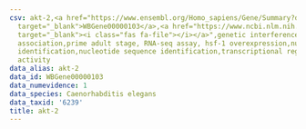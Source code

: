 ```yaml
---
csv: akt-2,<a href="https://www.ensembl.org/Homo_sapiens/Gene/Summary?db=core;g=WBGene00000103"
  target="_blank">WBGene00000103</a>,<a href="https://www.ncbi.nlm.nih.gov/pubmed/30894454"
  target="_blank"><i class="fas fa-file"></i></a>",genetic interference,functional
  association,prime adult stage, RNA-seq assay, hsf-1 overexpression,nucleotide sequence
  identification,nucleotide sequence identification,transcriptional regulation,up-regulates
  activity
data_alias: akt-2
data_id: WBGene00000103
data_numevidence: 1
data_species: Caenorhabditis elegans
data_taxid: '6239'
title: akt-2
---
```

